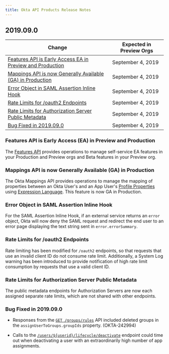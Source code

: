 ```yaml
---
title: Okta API Products Release Notes
---
```


## 2019.09.0

| Change                                                                                                        | Expected in Preview Orgs |
|---------------------------------------------------------------------------------------------------------------|--------------------------|
| [Features API is Early Access EA in Preview and Production](#features-api-is-ea)                              | September 4, 2019        |
| [Mappings API is now Generally Available (GA) in Production](#mappings-api-is-now-ga-in-production)           | September 4, 2019        |
| [Error Object in SAML Assertion Inline Hook](#error-object-in-saml-assertion-inline-hook)                     | September 4, 2019        |
| [Rate Limits for /oauth2 Endpoints](#rate-limits-for-oauth2-endpoints)                                        | September 4, 2019        |
| [Rate Limits for Authorization Server Public Metadata](#rate-limits-for-authorization-server-public-metadata) | September 4, 2019        |
| [Bug Fixed in 2019.09.0](#bug-fixed-in-2019-08-0)                                                             | September 4, 2019        |

### Features API is Early Access (EA) in Preview and Production

The [Features API](/docs/reference/api/features/) provides operations to manage self-service EA features in your Production and Preview orgs and Beta features in your Preview org. <!-- OKTA-241445 -->

### Mappings API is now Generally Available (GA) in Production

The Okta Mappings API provides operations to manage the mapping of properties between an Okta User's and an App User's
[Profile Properties](/docs/reference/api/users/#profile-object) using [Expression Language](/docs/reference/okta-expression-language). This feature is now GA in Production. <!-- OKTA-241945 -->

### Error Object in SAML Assertion Inline Hook

For the SAML Assertion Inline Hook, if an external service returns an `error` object, Okta will now deny the SAML request and redirect the end user to an error page displaying the text string sent in `error.errorSummary`. <!-- OKTA-195167 -->

### Rate Limits for /oauth2 Endpoints

Rate limiting has been modified for `/oauth2` endpoints, so that requests that use an invalid client ID do not consume rate limit. Additionally, a System Log warning has been introduced to provide notification of high rate limit consumption by requests that use a valid client ID. <!-- OKTA-241945 -->

### Rate Limits for Authorization Server Public Metadata

The public metadata endpoints for Authorization Servers are now each assigned separate rate limits, which are not shared with other endpoints. <!-- OKTA-226100 -->

### Bug Fixed in 2019.09.0

* Responses from the [`GET /groups/rules`](/docs/reference/api/groups/#get-group-rule) API included deleted groups in the `assignUserToGroups.groupIds` property. (OKTA-242994)

* Calls to the [`/users/${userid}/lifecycle/deactivate`](/docs/reference/api/users/#deactivate-user) endpoint could time out when  deactivating a user with an extraordinarily high number of app assignments.
